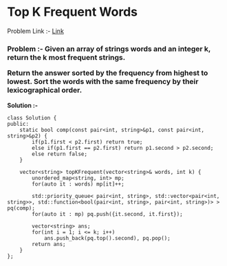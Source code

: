 # Top K Frequent Words

Problem Link :- [Link](https://leetcode.com/problems/top-k-frequent-words/)

<h3>
Problem :- Given an array of strings words and an integer k, return the k most frequent strings.

Return the answer sorted by the frequency from highest to lowest. Sort the words with the same frequency by their lexicographical order.
</h3>


**Solution :-**
```
class Solution {
public:
    static bool comp(const pair<int, string>&p1, const pair<int, string>&p2) {
        if(p1.first < p2.first) return true;
        else if(p1.first == p2.first) return p1.second > p2.second;
        else return false;
    }
    
    vector<string> topKFrequent(vector<string>& words, int k) {
        unordered_map<string, int> mp;
        for(auto it : words) mp[it]++;
        
        std::priority_queue< pair<int, string>, std::vector<pair<int, string>>, std::function<bool(pair<int, string>, pair<int, string>)> > pq(comp);
        for(auto it : mp) pq.push({it.second, it.first});
        
        vector<string> ans;
        for(int i = 1; i <= k; i++)
            ans.push_back(pq.top().second), pq.pop();
        return ans;    
    }
};
```
